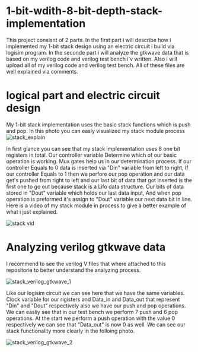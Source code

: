 # 1-bit-wdith-8-bit-depth-stack-implementation

This project consisnt of 2 parts. 
In the first part i will describe how i implemented my 1-bit stack design using an electric circuit i build via logisim program.
In the seconde part i will analyze the gtkwave data that is based on my verilog code and verilog test bench i'v written.
Also i will upload all of my verilog code and verilog test bench. All of these files are well explained via comments.

# logical part and electric circuit design
My 1-bit stack implementation uses the basic stack functions which is push and pop. 
In this photo you can easly visualized my stack module process 
![stack_explain](https://user-images.githubusercontent.com/43711624/135645845-5016d237-bed0-453d-8a91-08b509ce3cfb.png)

In first glance you can see that my stack implementation uses 8 one bit registers in total. Our controller variable Determine which of our basic operation is working. Mux gates help us in our determination process. If our controller Equals to 0 data is inserted via "Din" variable from left to right, If our controller Equals to 1 then we perfore our pop operation and our data get's pushed from right to left and our last bit of data that got inserted is the first one to go out because stack is a Lifo data structure. Our bits of data stored in "Dout" variable which holds our last data input, And when pop operation is preformed it's assign to "Dout" variable our next data bit in line.
Here is a video of my stack module in process to give a better example of what i just explained.

![stack vid](https://user-images.githubusercontent.com/43711624/135649966-13037c77-5ef8-4030-b010-5c1add473b8f.gif)

# Analyzing verilog gtkwave data
I recommend to see the verilog V files that where attached to this repositorie to better understand the analyzing process.

![stack_verilog_gtkwave_1](https://user-images.githubusercontent.com/43711624/135651647-69eb81c4-98b5-4b81-b5ef-95e3f6fe04e4.png)

Like our logisim circuit we can see here that we have the same variables. Clock variable for our rigisters and Data_in and Data_out that represent "Din" and "Dout" respectively also we have our push and pop operations. We can easliy see that in our test bench we perform 7 push and 6 pop operations. At the start we perform a push operation with the value 0 respectively we can see that "Data_out" is now 0 as well. We can see our stack functionality more clearly in the folloing photo.

![stack_verilog_gtkwave_2](https://user-images.githubusercontent.com/43711624/135652962-1353f2d4-e46e-4d2b-b52c-b110eebf9d51.png)

